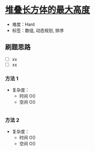 # [堆叠长方体的最大高度](https://leetcode-cn.com/problems/maximum-height-by-stacking-cuboids/)

- 难度：Hard
- 标签：数组, 动态规划, 排序

## 刷题思路

- [ ] xx
- [ ] xx

### 方法 1

- 复杂度：
    - 时间 O()
    - 空间 O()

``` js

```

### 方法 2

- 复杂度：
    - 时间 O()
    - 空间 O()

``` js

```

